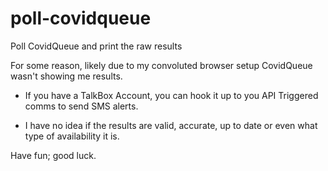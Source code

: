 # poll-covidqueue
Poll CovidQueue and print the raw results

For some reason, likely due to my convoluted browser setup CovidQueue wasn't
showing me results.

- If you have a TalkBox Account, you can hook it up to you API Triggered comms
  to send SMS alerts.

- I have no idea if the results are valid, accurate, up to date or even what type
  of availability it is.

Have fun; good luck.
